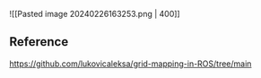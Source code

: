 ![[Pasted image 20240226163253.png | 400]]



## Reference
https://github.com/lukovicaleksa/grid-mapping-in-ROS/tree/main